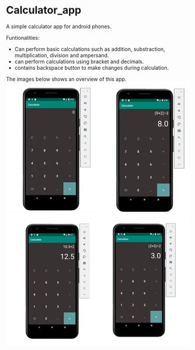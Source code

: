 # Calculator_app
A simple calculator app for android phones.

Funtionalities:
- Can perform basic calculations such as addition, substraction, multiplication, division and ampersand.
- can perform calculations using bracket and decimals.
- contains backspace button to make changes during calculation.

The images below shows an overview of this app.
![](img/Calc_view1.PNG)
![](img/Calc_view2.PNG)
